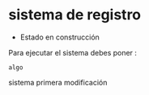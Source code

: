 <h1> sistema de registro</h1>

- Estado en construcción

Para ejecutar el sistema debes poner :

``` algo ```

sistema primera modificación
